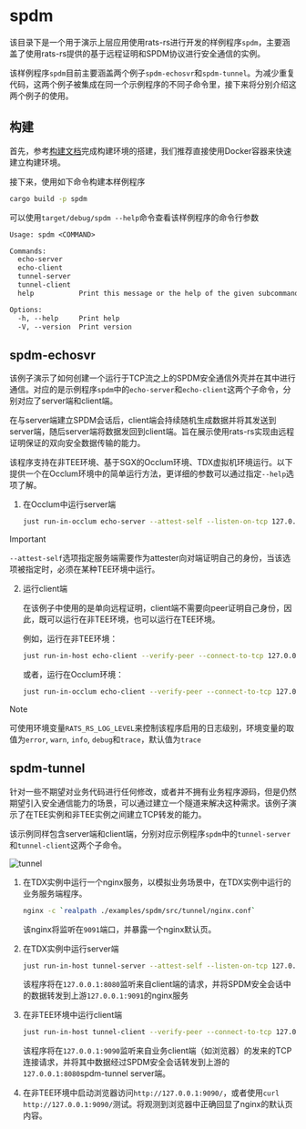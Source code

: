 # spdm

该目录下是一个用于演示上层应用使用rats-rs进行开发的样例程序`spdm`，主要涵盖了使用rats-rs提供的基于远程证明和SPDM协议进行安全通信的实例。

该样例程序`spdm`目前主要涵盖两个例子`spdm-echosvr`和`spdm-tunnel`。为减少重复代码，这两个例子被集成在同一个示例程序的不同子命令里，接下来将分别介绍这两个例子的使用。


## 构建

首先，参考[构建文档](/docs/how-to-build.md)完成构建环境的搭建，我们推荐直接使用Docker容器来快速建立构建环境。

接下来，使用如下命令构建本样例程序
```sh
cargo build -p spdm
```

可以使用`target/debug/spdm --help`命令查看该样例程序的命令行参数
```txt
Usage: spdm <COMMAND>

Commands:
  echo-server    
  echo-client    
  tunnel-server  
  tunnel-client  
  help           Print this message or the help of the given subcommand(s)

Options:
  -h, --help     Print help
  -V, --version  Print version
```

## spdm-echosvr

该例子演示了如何创建一个运行于TCP流之上的SPDM安全通信外壳并在其中进行通信。对应的是示例程序`spdm`中的`echo-server`和`echo-client`这两个子命令，分别对应了server端和client端。

在与server端建立SPDM会话后，client端会持续随机生成数据并将其发送到server端，随后server端将数据发回到client端。旨在展示使用rats-rs实现由远程证明保证的双向安全数据传输的能力。

该程序支持在非TEE环境、基于SGX的Occlum环境、TDX虚拟机环境运行。以下提供一个在Occlum环境中的简单运行方法，更详细的参数可以通过指定`--help`选项了解。

1. 在Occlum中运行server端

    ```sh
    just run-in-occlum echo-server --attest-self --listen-on-tcp 127.0.0.1:8080
    ```
> [!IMPORTANT]  
> `--attest-self`选项指定服务端需要作为attester向对端证明自己的身份，当该选项被指定时，必须在某种TEE环境中运行。

2. 运行client端

    在该例子中使用的是单向远程证明，client端不需要向peer证明自己身份，因此，既可以运行在非TEE环境，也可以运行在TEE环境。

    例如，运行在非TEE环境：
    ```sh
    just run-in-host echo-client --verify-peer --connect-to-tcp 127.0.0.1:8080
    ```

    或者，运行在Occlum环境：
    ```sh
    just run-in-occlum echo-client --verify-peer --connect-to-tcp 127.0.0.1:8080
    ```

> [!NOTE]
> 可使用环境变量`RATS_RS_LOG_LEVEL`来控制该程序启用的日志级别，环境变量的取值为`error`, `warn`, `info`, `debug`和`trace`，默认值为`trace`

## spdm-tunnel

针对一些不期望对业务代码进行任何修改，或者并不拥有业务程序源码，但是仍然期望引入安全通信能力的场景，可以通过建立一个隧道来解决这种需求。该例子演示了在TEE实例和非TEE实例之间建立TCP转发的能力。

该示例同样包含server端和client端，分别对应示例程序`spdm`中的`tunnel-server`和`tunnel-client`这两个子命令。

![tunnel](src/tunnel/tunnel.svg)

1. 在TDX实例中运行一个nginx服务，以模拟业务场景中，在TDX实例中运行的业务服务端程序。

    ```sh
    nginx -c `realpath ./examples/spdm/src/tunnel/nginx.conf`
    ```

    该nginx将监听在`9091`端口，并暴露一个nginx默认页。

2. 在TDX实例中运行server端

    ```sh
    just run-in-host tunnel-server --attest-self --listen-on-tcp 127.0.0.1:8080 --upstream 127.0.0.1:9091
    ```
    该程序将在`127.0.0.1:8080`监听来自client端的请求，并将SPDM安全会话中的数据转发到上游`127.0.0.1:9091`的nginx服务

3. 在非TEE环境中运行client端

    ```sh
    just run-in-host tunnel-client --verify-peer --connect-to-tcp 127.0.0.1:8080 --ingress 127.0.0.1:9090
    ```

    该程序将在`127.0.0.1:9090`监听来自业务client端（如浏览器）的发来的TCP连接请求，并将其中数据经过SPDM安全会话转发到上游的`127.0.0.1:8080`spdm-tunnel server端。

4. 在非TEE环境中启动浏览器访问`http://127.0.0.1:9090/`，或者使用`curl http://127.0.0.1:9090/`测试。将观测到浏览器中正确回显了nginx的默认页内容。
